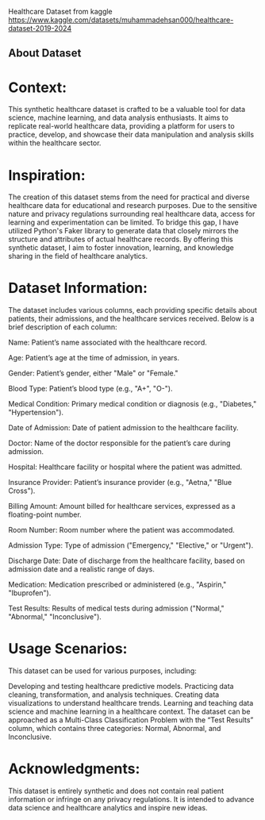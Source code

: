 Healthcare Dataset from kaggle https://www.kaggle.com/datasets/muhammadehsan000/healthcare-dataset-2019-2024

## About Dataset
# Context:
This synthetic healthcare dataset is crafted to be a valuable tool for data science, machine learning, and data analysis enthusiasts. It aims to replicate real-world healthcare data, providing a platform for users to practice, develop, and showcase their data manipulation and analysis skills within the healthcare sector.

# Inspiration:
The creation of this dataset stems from the need for practical and diverse healthcare data for educational and research purposes. Due to the sensitive nature and privacy regulations surrounding real healthcare data, access for learning and experimentation can be limited. To bridge this gap, I have utilized Python's Faker library to generate data that closely mirrors the structure and attributes of actual healthcare records. By offering this synthetic dataset, I aim to foster innovation, learning, and knowledge sharing in the field of healthcare analytics.

# Dataset Information:
The dataset includes various columns, each providing specific details about patients, their admissions, and the healthcare services received. Below is a brief description of each column:

Name: Patient’s name associated with the healthcare record. 

Age: Patient’s age at the time of admission, in years. 

Gender: Patient’s gender, either "Male" or "Female." 

Blood Type: Patient’s blood type (e.g., "A+", "O-"). 

Medical Condition: Primary medical condition or diagnosis (e.g., "Diabetes," "Hypertension"). 

Date of Admission: Date of patient admission to the healthcare facility.

Doctor: Name of the doctor responsible for the patient’s care during admission.

Hospital: Healthcare facility or hospital where the patient was admitted.

Insurance Provider: Patient’s insurance provider (e.g., "Aetna," "Blue Cross").

Billing Amount: Amount billed for healthcare services, expressed as a floating-point number.

Room Number: Room number where the patient was accommodated.

Admission Type: Type of admission ("Emergency," "Elective," or "Urgent").

Discharge Date: Date of discharge from the healthcare facility, based on admission date and a realistic range of days.

Medication: Medication prescribed or administered (e.g., "Aspirin," "Ibuprofen").

Test Results: Results of medical tests during admission ("Normal," "Abnormal," "Inconclusive").

# Usage Scenarios:
This dataset can be used for various purposes, including:

Developing and testing healthcare predictive models.
Practicing data cleaning, transformation, and analysis techniques.
Creating data visualizations to understand healthcare trends.
Learning and teaching data science and machine learning in a healthcare context.
The dataset can be approached as a Multi-Class Classification Problem with the “Test Results” column, which contains three categories: Normal, Abnormal, and Inconclusive.

# Acknowledgments:
This dataset is entirely synthetic and does not contain real patient information or infringe on any privacy regulations. It is intended to advance data science and healthcare analytics and inspire new ideas. 
